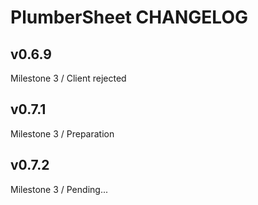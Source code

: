 # PlumberSheet CHANGELOG

## v0.6.9

Milestone 3 / Client rejected

## v0.7.1

Milestone 3 / Preparation

## v0.7.2

Milestone 3 / Pending...